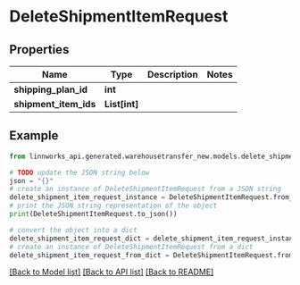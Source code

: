 # DeleteShipmentItemRequest


## Properties

Name | Type | Description | Notes
------------ | ------------- | ------------- | -------------
**shipping_plan_id** | **int** |  | 
**shipment_item_ids** | **List[int]** |  | 

## Example

```python
from linnworks_api.generated.warehousetransfer_new.models.delete_shipment_item_request import DeleteShipmentItemRequest

# TODO update the JSON string below
json = "{}"
# create an instance of DeleteShipmentItemRequest from a JSON string
delete_shipment_item_request_instance = DeleteShipmentItemRequest.from_json(json)
# print the JSON string representation of the object
print(DeleteShipmentItemRequest.to_json())

# convert the object into a dict
delete_shipment_item_request_dict = delete_shipment_item_request_instance.to_dict()
# create an instance of DeleteShipmentItemRequest from a dict
delete_shipment_item_request_from_dict = DeleteShipmentItemRequest.from_dict(delete_shipment_item_request_dict)
```
[[Back to Model list]](../README.md#documentation-for-models) [[Back to API list]](../README.md#documentation-for-api-endpoints) [[Back to README]](../README.md)


